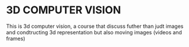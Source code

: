 # 3D COMPUTER VISION

This is 3d computer vision, a course that discuss futher than judt images and condtructing 3d representation but also moving images (videos and frames)
 